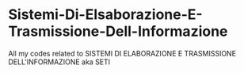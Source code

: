 # Sistemi-Di-Elsaborazione-E-Trasmissione-Dell-Informazione
All my codes related to SISTEMI DI ELABORAZIONE E TRASMISSIONE DELL'INFORMAZIONE aka SETI
